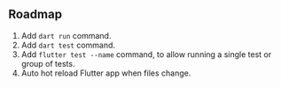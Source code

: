 ## Roadmap

1. Add `dart run` command.
2. Add `dart test` command.
3. Add `flutter test --name` command, to allow running a single test or group of tests.
4. Auto hot reload Flutter app when files change.
